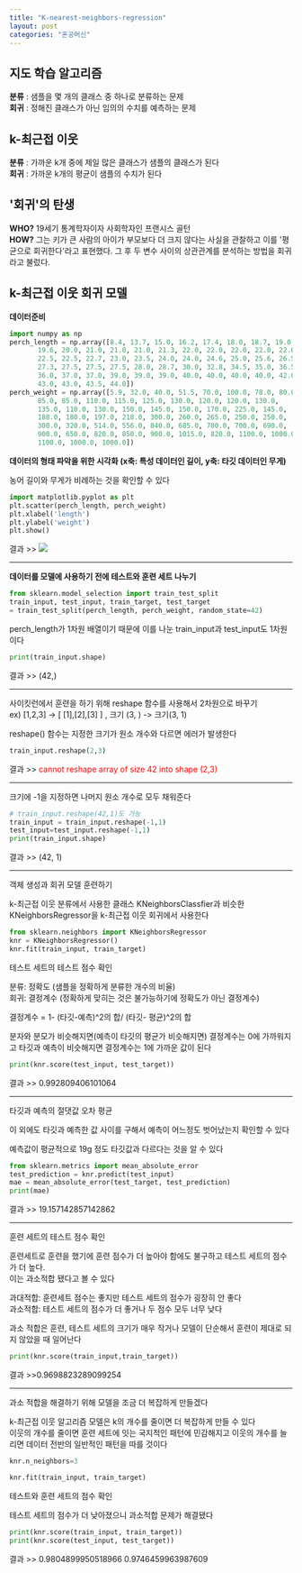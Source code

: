 ```yaml
---
title: "K-nearest-neighbors-regression"
layout: post
categories: "혼공머신"
---
```


## 지도 학습 알고리즘

**분류** : 샘플을 몇 개의 클래스 중 하나로 분류하는 문제  
**회귀** : 정해진 클래스가 아닌 임의의 수치를 예측하는 문제

## k-최근접 이웃

**분류** : 가까운 k개 중에 제일 많은 클래스가 샘플의 클래스가 된다  
**회귀** : 가까운 k개의 평균이 샘플의 수치가 된다

## '회귀'의 탄생

**WHO?** 19세기 통계학자이자 사회학자인 프랜시스 골턴  
**HOW?** 그는 키가 큰 사람의 아이가 부모보다 더 크지 않다는 사실을 관찰하고 이를 '평균으로 회귀한다'라고 표현했다. 그 후 두 변수 사이의 상관관계를 분석하는 방법을 회귀라고 불렀다.

## k-최근접 이웃 회귀 모델

**데이터준비**

```python
import numpy as np
perch_length = np.array([8.4, 13.7, 15.0, 16.2, 17.4, 18.0, 18.7, 19.0,
       19.6, 20.0, 21.0, 21.0, 21.0, 21.3, 22.0, 22.0, 22.0, 22.0, 22.0,
       22.5, 22.5, 22.7, 23.0, 23.5, 24.0, 24.0, 24.6, 25.0, 25.6, 26.5,
       27.3, 27.5, 27.5, 27.5, 28.0, 28.7, 30.0, 32.8, 34.5, 35.0, 36.5,
       36.0, 37.0, 37.0, 39.0, 39.0, 39.0, 40.0, 40.0, 40.0, 40.0, 42.0,
       43.0, 43.0, 43.5, 44.0])
perch_weight = np.array([5.9, 32.0, 40.0, 51.5, 70.0, 100.0, 78.0, 80.0,
       85.0, 85.0, 110.0, 115.0, 125.0, 130.0, 120.0, 120.0, 130.0,
       135.0, 110.0, 130.0, 150.0, 145.0, 150.0, 170.0, 225.0, 145.0,
       188.0, 180.0, 197.0, 218.0, 300.0, 260.0, 265.0, 250.0, 250.0,
       300.0, 320.0, 514.0, 556.0, 840.0, 685.0, 700.0, 700.0, 690.0,
       900.0, 650.0, 820.0, 850.0, 900.0, 1015.0, 820.0, 1100.0, 1000.0,
       1100.0, 1000.0, 1000.0])
```

**데이터의 형태 파악을 위한 시각화 (x축: 특성 데이터인 길이, y축: 타깃 데이터인 무게)**

농어 길이와 무게가 비례하는 것을 확인할 수 있다

```python
import matplotlib.pyplot as plt
plt.scatter(perch_length, perch_weight)
plt.xlabel('length')
plt.ylabel('weight')
plt.show()
```

결과 >> ![](https://velog.velcdn.com/images/koeunbi093/post/6c52f094-cae1-40c9-b657-e08d46442b92/image.png)

<hr/>

**데이터를 모델에 사용하기 전에 테스트와 훈련 세트 나누기**

```python
from sklearn.model_selection import train_test_split
train_input, test_input, train_target, test_target
= train_test_split(perch_length, perch_weight, random_state=42)
```

perch_length가 1차원 배열이기 때문에 이를 나눈 train_input과 test_input도 1차원이다

```python
print(train_input.shape)
```

결과 >> (42,)

<hr/>

사이킷런에서 훈련을 하기 위해 reshape 함수를 사용해서 2차원으로 바꾸기  
ex) [1,2,3] -> [ [1],[2],[3] ] , 크기 (3, ) -> 크기(3, 1)

reshape() 함수는 지정한 크기가 원소 개수와 다르면 에러가 발생한다

```python
train_input.reshape(2,3)
```

결과 >> <span style="color: red">cannot reshape array of size 42 into shape (2,3)</span>

<hr/>

크기에 -1을 지정하면 나머지 원소 개수로 모두 채워준다

```python
# train_input.reshape(42,1)도 가능
train_input = train_input.reshape(-1,1)
test_input=test_input.reshape(-1,1)
print(train_input.shape)
```

결과 >> (42, 1)

<hr/>

객체 생성과 회귀 모델 훈련하기

k-최근접 이웃 분류에서 사용한 클래스 KNeighborsClassfier과 비슷한 KNeighborsRegressor을 k-최근접 이웃 회귀에서 사용한다

```python
from sklearn.neighbors import KNeighborsRegressor
knr = KNeighborsRegressor()
knr.fit(train_input, train_target)
```

테스트 세트의 테스트 점수 확인

분류: 정확도 (샘플을 정확하게 분류한 개수의 비율)  
회귀: 결정계수 (정확하게 맞히는 것은 불가능하기에 정확도가 아닌 결정계수)

결정계수 = 1- (타깃-예측)^2의 합/ (타깃- 평균)^2의 합

분자와 분모가 비슷해지면(예측이 타깃의 평균가 비슷해지면) 결정계수는 0에 가까워지고
타깃과 예측이 비슷해지면 결정계수는 1에 가까운 값이 된다

```python
print(knr.score(test_input, test_target))
```

결과 >> 0.992809406101064

<hr/>

타깃과 예측의 절댓값 오차 평균

이 외에도 타깃과 예측한 값 사이를 구해서 예측이 어느정도 벗어났는지 확인할 수 있다

예측값이 평균적으로 19g 정도 타깃값과 다르다는 것을 알 수 있다

```python
from sklearn.metrics import mean_absolute_error
test_prediction = knr.predict(test_input)
mae = mean_absolute_error(test_target, test_prediction)
print(mae)
```

결과 >> 19.157142857142862

<hr/>

훈련 세트의 테스트 점수 확인

훈련세트로 훈련을 했기에 훈련 점수가 더 높아야 함에도 불구하고 테스트 세트의 점수가 더 높다.  
이는 과소적합 됐다고 볼 수 있다

과대적합: 훈련세트 점수는 좋지만 테스트 세트의 점수가 굉장히 안 좋다  
과소적합: 테스트 세트의 점수가 더 좋거나 두 점수 모두 너무 낮다

과소 적합은 훈련, 테스트 세트의 크기가 매우 작거나 모델이 단순해서 훈련이 제대로 되지 않았을 때 일어난다

```python
print(knr.score(train_input,train_target))
```

결과 >>0.9698823289099254

<hr/>

과소 적합을 해결하기 위해 모델을 조금 더 복잡하게 만들겠다

k-최근접 이웃 알고리즘 모델은 k의 개수를 줄이면 더 복잡하게 만들 수 있다  
이웃의 개수를 줄이면 훈련 세트에 잇는 국지적인 패턴에 민감해지고 이웃의 개수를 늘리면 데이터 전반의 일반적인 패턴을 따를 것이다

```python
knr.n_neighbors=3

knr.fit(train_input, train_target)
```

테스트와 훈련 세트의 점수 확인

테스트 세트의 점수가 더 낮아졌으니 과소적합 문제가 해결됐다

```python
print(knr.score(train_input, train_target))
print(knr.score(test_input, test_target))
```

결과 >> 0.9804899950518966
0.9746459963987609
